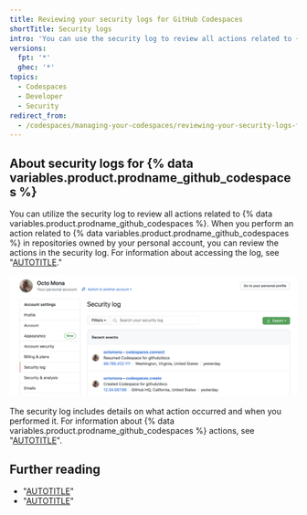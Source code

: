 ```yaml
---
title: Reviewing your security logs for GitHub Codespaces
shortTitle: Security logs
intro: 'You can use the security log to review all actions related to {% data variables.product.prodname_github_codespaces %}.'
versions:
  fpt: '*'
  ghec: '*'
topics:
  - Codespaces
  - Developer
  - Security
redirect_from:
  - /codespaces/managing-your-codespaces/reviewing-your-security-logs-for-codespaces
---
```


## About security logs for {% data variables.product.prodname_github_codespaces %}

You can utilize the security log to review all actions related to {% data variables.product.prodname_github_codespaces %}. When you perform an action related to {% data variables.product.prodname_github_codespaces %} in repositories owned by your personal account, you can review the actions in the security log. For information about accessing the log, see "[AUTOTITLE](/authentication/keeping-your-account-and-data-secure/reviewing-your-security-log#accessing-your-security-log)."

![Screenshot of the "Security log" page for the "Octo Mona" user, showing the "Recent events" list.](/assets/images/help/codespaces/codespaces-audit-log.png)

The security log includes details on what action occurred and when you performed it. For information about {% data variables.product.prodname_github_codespaces %} actions, see "[AUTOTITLE](/authentication/keeping-your-account-and-data-secure/reviewing-your-security-log#codespaces)".

## Further reading

- "[AUTOTITLE](/codespaces/managing-codespaces-for-your-organization/reviewing-your-organizations-audit-logs-for-github-codespaces)"
- "[AUTOTITLE](/codespaces/troubleshooting/github-codespaces-logs)"
